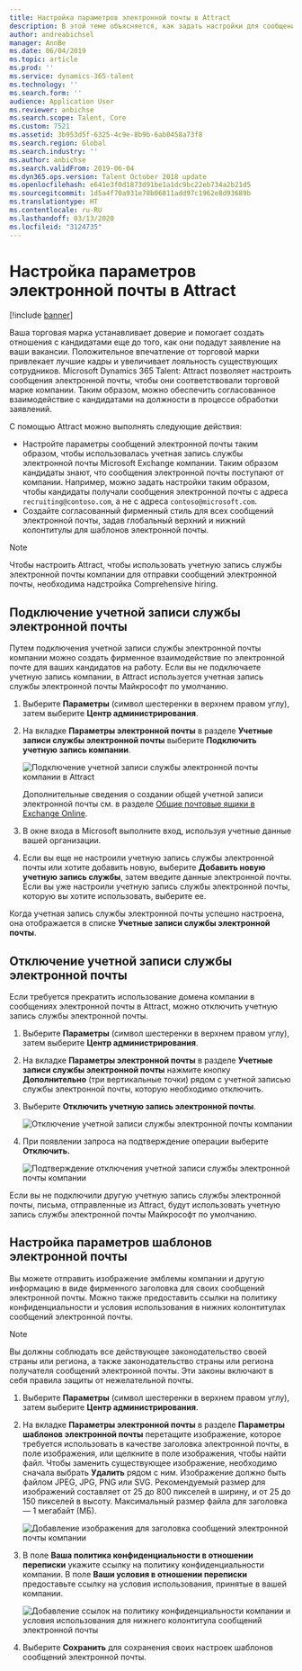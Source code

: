 ```yaml
---
title: Настройка параметров электронной почты в Attract
description: В этой теме объясняется, как задать настройки для сообщений электронной почты, которые отправляется Microsoft Dynamics 365 Talent - Attract.
author: andreabichsel
manager: AnnBe
ms.date: 06/04/2019
ms.topic: article
ms.prod: ''
ms.service: dynamics-365-talent
ms.technology: ''
ms.search.form: ''
audience: Application User
ms.reviewer: anbichse
ms.search.scope: Talent, Core
ms.custom: 7521
ms.assetid: 3b953d5f-6325-4c9e-8b9b-6ab0458a73f8
ms.search.region: Global
ms.search.industry: ''
ms.author: anbichse
ms.search.validFrom: 2019-06-04
ms.dyn365.ops.version: Talent October 2018 update
ms.openlocfilehash: e641e3f0d1873d91be1a1dc9bc22eb734a2b21d5
ms.sourcegitcommit: 1d5a4f70a931e78b06811add97c1962e8d93689b
ms.translationtype: HT
ms.contentlocale: ru-RU
ms.lasthandoff: 03/13/2020
ms.locfileid: "3124735"
---
```

# <a name="configure-email-settings-in-attract"></a>Настройка параметров электронной почты в Attract

[!include [banner](includes/banner.md)]

Ваша торговая марка устанавливает доверие и помогает создать отношения с кандидатами еще до того, как они подадут заявление на ваши вакансии. Положительное впечатление от торговой марки привлекает лучшие кадры и увеличивает лояльность существующих сотрудников. Microsoft Dynamics 365 Talent: Attract позволяет настроить сообщения электронной почты, чтобы они соответствовали торговой марке компании. Таким образом, можно обеспечить согласованное взаимодействие с кандидатами на должности в процессе обработки заявлений.

С помощью Attract можно выполнять следующие действия:

- Настройте параметры сообщений электронной почты таким образом, чтобы использовалась учетная запись службы электронной почты Microsoft Exchange компании. Таким образом кандидаты знают, что сообщения электронной почты поступают от компании. Например, можно задать настройки таким образом, чтобы кандидаты получали сообщения электронной почты с адреса `recruiting@contoso.com`, а не с адреса `contoso@microsoft.com`.
- Создайте согласованный фирменный стиль для всех сообщений электронной почты, задав глобальный верхний и нижний колонтитулы для шаблонов электронной почты. 

> [!NOTE]
> Чтобы настроить Attract, чтобы использовать учетную запись службы электронной почты компании для отправки сообщений электронной почты, необходима надстройка Comprehensive hiring.

## <a name="connect-an-email-service-account"></a>Подключение учетной записи службы электронной почты

Путем подключения учетной записи службы электронной почты компании можно создать фирменное взаимодействие по электронной почте для ваших кандидатов на работу. Если вы не подключаете учетную запись компании, в Attract используется учетная запись службы электронной почты Майкрософт по умолчанию.

1. Выберите **Параметры** (символ шестеренки в верхнем правом углу), затем выберите **Центр администрирования**.
2. На вкладке **Параметры электронной почты** в разделе **Учетные записи службы электронной почты** выберите **Подключить учетную запись компании**.

    ![Подключение учетной записи службы электронной почты компании в Attract](./media/attract-admin-email-service-accounts.png)

    Дополнительные сведения о создании общей учетной записи электронной почты см. в разделе [Общие почтовые ящики в Exchange Online](https://docs.microsoft.com/exchange/collaboration-exo/shared-mailboxes).

3. В окне входа в Microsoft выполните вход, используя учетные данные вашей организации.
4. Если вы еще не настроили учетную запись службы электронной почты или хотите добавить новую, выберите **Добавить новую учетную запись службы**, затем введите данные электронной почты. Если вы уже настроили учетную запись службы электронной почты, которую вы хотите использовать, выберите ее.

Когда учетная запись службы электронной почты успешно настроена, она отображается в списке **Учетные записи службы электронной почты**.

## <a name="disconnect-an-email-service-account"></a>Отключение учетной записи службы электронной почты

Если требуется прекратить использование домена компании в сообщениях электронной почты в Attract, можно отключить учетную запись службы электронной почты.

1. Выберите **Параметры** (символ шестеренки в верхнем правом углу), затем выберите **Центр администрирования**.
2. На вкладке **Параметры электронной почты** в разделе **Учетные записи службы электронной почты** нажмите кнопку **Дополнительно** (три вертикальные точки) рядом с учетной записью службы электронной почты, которую необходимо отключить.
3. Выберите **Отключить учетную запись электронной почты**.

    ![Отключение учетной записи службы электронной почты компании](./media/attract-admin-disconnect-email-account.png)

4. При появлении запроса на подтверждение операции выберите **Отключить.**

    ![Подтверждение отключения учетной записи службы электронной почты компании](./media/attract-admin-email-confirm-disconnect.png)

Если вы не подключили другую учетную запись службы электронной почты, письма, отправленные из Attract, будут использовать учетную запись службы электронной почты Майкрософт по умолчанию.

## <a name="configure-email-template-settings"></a>Настройка параметров шаблонов электронной почты

Вы можете отправить изображение эмблемы компании и другую информацию в виде фирменного заголовка для своих сообщений электронной почты. Можно также предоставить ссылки на политику конфиденциальности и условия использования в нижних колонтитулах сообщений электронной почты.

> [!NOTE]
> Вы должны соблюдать все действующее законодательство своей страны или региона, а также законодательство страны или региона получателя сообщений электронной почты. Эти законы включают в себя правила защиты от нежелательной почты.

1. Выберите **Параметры** (символ шестеренки в верхнем правом углу), затем выберите **Центр администрирования**.
2. На вкладке **Параметры электронной почты** в разделе **Параметры шаблонов электронной почты** перетащите изображение, которое требуется использовать в качестве заголовка электронной почты, в поле изображения, или щелкните в поле изображения, чтобы найти файл. Чтобы заменить существующее изображение, необходимо сначала выбрать **Удалить** рядом с ним. Изображение должно быть файлом JPEG, JPG, PNG или SVG. Рекомендуемый размер для изображений составляет от 25 до 800 пикселей в ширину, и от 25 до 150 пикселей в высоту. Максимальный размер файла для заголовка — 1 мегабайт (МБ).

    ![Добавление изображения для заголовка сообщений электронной почты компании](./media/attract-admin-email-header.png)

3. В поле **Ваша политика конфиденциальности в отношении переписки** укажите ссылку на политику конфиденциальности компании. В поле **Ваши условия в отношении переписки** предоставьте ссылку на условия использования, принятые в вашей компании.

    ![Добавление ссылок на политику конфиденциальности компании и условия использования для нижнего колонтитула сообщений электронной почты](./media/attract-admin-email-footer.png)

4. Выберите **Сохранить** для сохранения своих настроек шаблонов сообщений электронной почты.
